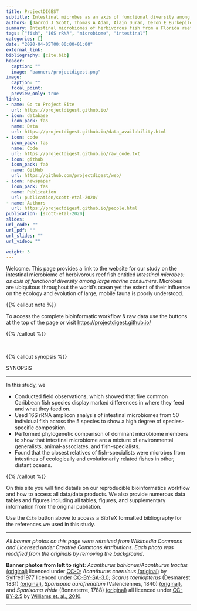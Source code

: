 ```yaml
---
title: ProjectDIGEST
subtitle: Intestinal microbes as an axis of functional diversity among large marine consumers
authors: [Jarrod J Scott, Thomas A Adam, Alain Duran, Deron E Burkepile, Douglas B Rasher]
summary: Intestinal microbiomes of herbivorous fish from a Florida reef.
tags: ["fish", "16S rRNA", "microbiome", "intestinal"]
categories: []
date: "2020-04-05T00:00:00+01:00"
external_link:
bibliography: [cite.bib]
header:
  caption: ""
  image: "banners/projectdigest.png"
image:
  caption: ""
  focal_point:
  preview_only: true
links:
- name: Go to Project Site
  url: https://projectdigest.github.io/
- icon: database
  icon_pack: fas
  name: Data
  url: https://projectdigest.github.io/data_availability.html
- icon: code
  icon_pack: fas
  name: Code
  url: https://projectdigest.github.io/raw_code.txt
- icon: github
  icon_pack: fab
  name: GitHub
  url: https://github.com/projectdigest/web/
- icon: newspaper
  icon_pack: fas
  name: Publication
  url: publication/scott-etal-2020/
- name: Authors
  url: https://projectdigest.github.io/people.html
publication: [scott-etal-2020]
slides:
url_code: ""
url_pdf: ""
url_slides: ""
url_video: ""

weight: 3
---
```


Welcome. This page provides a link to the website for our study on the intestinal microbiome of herbivorous reef fish entitled <em>Intestinal microbes: as axis of functional diversity among large marine consumers</em>. Microbes are ubiquitous throughout the world’s ocean yet the extent of their influence on the ecology and evolution of large, mobile fauna is poorly understood.

{{% callout note %}}

To access the complete bioinformatic workflow & raw data use the buttons at the top of the page or visit
https://projectdigest.github.io/

{{% /callout %}}

<br/>

{{% callout synopsis %}}

SYNOPSIS
<hr>
In this study, we

- Conducted field observations, which showed that five common Caribbean fish species display marked differences in where they feed and what they feed on.
- Used 16S rRNA amplicon analysis of intestinal microbiomes from 50 individual fish across the 5 species to show a high degree of species-specific composition.
- Performed phylogenetic comparison of  dominant microbiome members to show that intestinal microbiome are a mixture of  environmental generalists, animal-associates, and fish-specialists.
- Found that the closest relatives of fish-specialists were microbes from intestines of ecologically and evolutionarily related fishes in other, distant oceans.

{{% /callout %}}

On this site you will find details on our reproducible bioinformatics workflow and how to access all data/data products. We also provide numerous data tables and figures including all tables, figures, and supplementary information from the original publiation.

Use the `Cite` button above to access a BibTeX formatted bibliography for the references we used in this study.

<hr/>

<div class="credits">
  <p>
    <em>All banner photos on this page were retreived from Wikimedia Commons and Licensed under Creative Commons Attributions. Each photo was modified from the originals by removing the background</em>.
  </p>

  <p>
    <strong>Banner photos from left to right</strong>: <em>Acanthurus bahianus/Acanthurus tractus </em><a href="https://commons.wikimedia.org/wiki/Category:Acanthurus_bahianus#/media/File:Acanthurus_bahianus_SI2.jpg">(original)</a> licenced under <a href="https://creativecommons.org/share-your-work/public-domain/cc0">CC-0</a>; <em>Acanthurus coeruleus </em><a href="https://commons.wikimedia.org/wiki/File:Fish13092009a.jpg">(original)</a> by Sylfred1977 licenced under <a href="https://creativecommons.org/licenses/by-sa/3.0/">CC-BY-SA-3.0</a>; <em>Scarus taeniopterus</em> (Desmarest 1831) <a href="https://commons.wikimedia.org/wiki/File:Scarus_taeniopterus_-_pone.0010676.g130.png">(original)</a>, <em>Sparisoma aurofrenatum</em> (Valenciennes, 1840) <a href="https://commons.wikimedia.org/wiki/File:Sparisoma_aurofrenatum_-_pone.0010676.g133.png">(original)</a>, and <em>Sparisoma viride</em> (Bonnaterre, 1788) <a href="https://commons.wikimedia.org/wiki/File:Stoplight-parrotfish.jpg">(original)</a> all licenced under <a href="https://creativecommons.org/licenses/by/2.5/">CC-BY-2.5</a> by <a href="https://doi.org/10.1371/journal.pone.0010676">Williams et. al., 2010</a>.
  </p>
</div>

<hr/>
